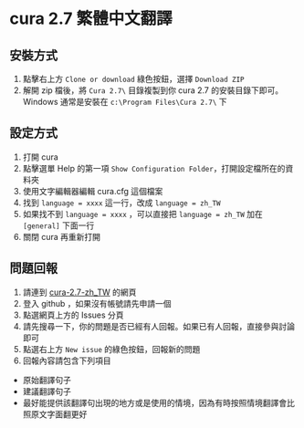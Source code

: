 # cura 2.7 繁體中文翻譯


安裝方式
----------
1. 點擊右上方 `Clone or download` 綠色按鈕，選擇 `Download ZIP`
2. 解開 zip 檔後，將 `Cura 2.7\` 目錄複製到你 cura 2.7 的安裝目錄下即可。
   Windows 通常是安裝在 `c:\Program Files\Cura 2.7\` 下


設定方式
----------
1. 打開 cura
2. 點擊選單 Help 的第一項 `Show Configuration Folder`，打開設定檔所在的資料夾
3. 使用文字編輯器編輯 cura.cfg 這個檔案
4. 找到 `language = xxxx` 這一行，改成 `language = zh_TW`
5. 如果找不到 `language = xxxx` ，可以直接把 `language = zh_TW` 加在 `[general]` 下面一行
6. 關閉 cura 再重新打開


問題回報
----------
1. 請連到 [cura-2.7-zh_TW](https://github.com/dinowchang/cura-2.7-zh_TW) 的網頁
2. 登入 github ，如果沒有帳號請先申請一個
3. 點選網頁上方的 Issues 分頁
4. 請先搜尋一下，你的問題是否已經有人回報。如果已有人回報，直接參與討論即可
5. 點選右上方 `New issue` 的綠色按鈕，回報新的問題
6. 回報內容請包含下列項目
 * 原始翻譯句子
 * 建議翻譯句子
 * 最好能提供該翻譯句出現的地方或是使用的情境，因為有時按照情境翻譯會比照原文字面翻更好